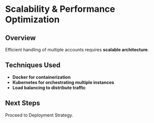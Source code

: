 
# Scalability & Performance Optimization

## Overview
Efficient handling of multiple accounts requires **scalable architecture**.

## Techniques Used
- **Docker for containerization**
- **Kubernetes for orchestrating multiple instances**
- **Load balancing to distribute traffic**

## Next Steps
Proceed to Deployment Strategy.
